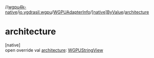 //[wgpu4k-native](../../../../index.md)/[io.ygdrasil.wgpu](../../index.md)/[WGPUAdapterInfo](../index.md)/[[native]ByValue](index.md)/[architecture](architecture.md)

# architecture

[native]\
open override val [architecture](architecture.md): [WGPUStringView](../../-w-g-p-u-string-view/index.md)